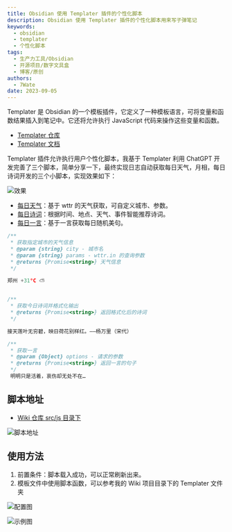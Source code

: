 ```yaml
---
title: Obsidian 使用 Templater 插件的个性化脚本
description: Obsidian 使用 Templater 插件的个性化脚本用来写子弹笔记
keywords:
  - obsidian
  - templater
  - 个性化脚本
tags:
  - 生产力工具/Obsidian
  - 开源项目/数字文具盒
  - 博客/原创
authors:
  - 7Wate
date: 2023-09-05
---
```


Templater 是 Obsidian 的一个模板插件，它定义了一种模板语言，可将变量和函数结果插入到笔记中。它还将允许执行 JavaScript 代码来操作这些变量和函数。

- [Templater 仓库](https://github.com/SilentVoid13/Templater)
- [Templater 文档](https://silentvoid13.github.io/Templater/)

Templater 插件允许执行用户个性化脚本，我基于 Templater 利用 ChatGPT 开发完善了三个脚本，简单分享一下，最终实现日志自动获取每日天气，月相，每日诗词开发的三个小脚本，实现效果如下：

![效果](https://static.7wate.com/img/2023/09/05/8801e91427264.png)

- [每日天气](https://wttr.in/)：基于 wttr 的天气获取，可自定义城市、参数。
- [每日诗词](https://www.jinrishici.com/)：根据时间、地点、天气、事件智能推荐诗词。
- [每日一言](https://hitokoto.cn/)：基于一言获取每日随机美句。

```javascript
/**
 * 获取指定城市的天气信息
 * @param {string} city - 城市名
 * @param {string} params - wttr.in 的查询参数
 * @returns {Promise<string>} 天气信息
 */

郑州 +31°C ⛅️ 


/**
 * 获取今日诗词并格式化输出
 * @returns {Promise<string>} 返回格式化后的诗词
 */

接天莲叶无穷碧，映日荷花别样红。——杨万里（宋代）

/**
 * 获取一言
 * @param {Object} options - 请求的参数
 * @returns {Promise<string>} 返回一言的句子
 */
 明明只是活着，哀伤却无处不在…

```

## 脚本地址

- [Wiki 仓库 src/js 目录下](https://github.com/7Wate/wiki/tree/main/src/js)

![脚本地址](https://static.7wate.com/img/2023/09/05/9cab1145cb09a.png)

## 使用方法

1. 前置条件：脚本载入成功，可以正常刷新出来。
2. 模板文件中使用脚本函数，可以参考我的 Wiki 项目目录下的 Templater 文件夹

![配置图](https://static.7wate.com/img/2023/09/05/d2b05b11ea715.png)

![示例图](https://static.7wate.com/img/2023/09/05/9db1e81eccec9.png)
